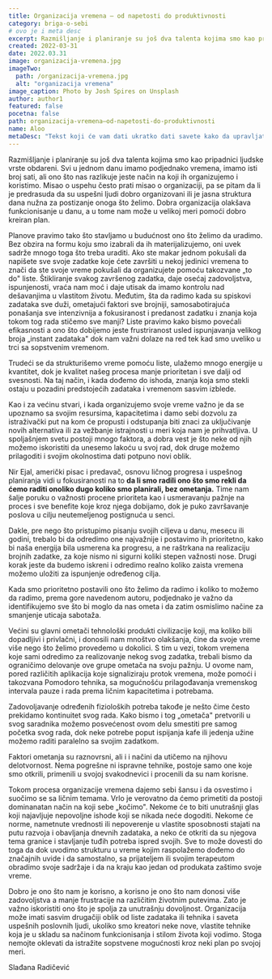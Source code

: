 ```yaml
---
title: Organizacija vremena – od napetosti do produktivnosti
category: briga-o-sebi
# ovo je i meta desc
excerpt: Razmišljanje i planiranje su još dva talenta kojima smo kao pripadnici ljudske vrste obdareni.
created: 2022-03-31
date: 2022.03.31
image: organizacija-vremena.jpg
imageTwo:
  path: /organizacija-vremena.jpg
  alt: "organizacija vremena"
image_caption: Photo by Josh Spires on Unsplash
author: author1
featured: false
pocetna: false
path: organizacija-vremena–od-napetosti-do-produktivnosti
name: Aloo
metaDesc: "Tekst koji će vam dati ukratko dati savete kako da upravljate svojim vremenom, da se nosite sa stresom, identifikujete ometanja i kako da budete produktivniji."
---
```



Razmišljanje i planiranje su još dva talenta kojima smo kao pripadnici ljudske vrste obdareni. Svi u jednom danu imamo podjednako vremena, imamo isti broj sati, ali ono što nas razlikuje jeste način na koji ih organizujemo i koristimo. Misao o uspehu često prati misao o organizaciji, pa se pitam da li je predrasuda da su uspešni ljudi dobro organizovani ili je jasna struktura dana nužna za postizanje onoga što želimo. Dobra organizacija olakšava funkcionisanje u danu, a u tome nam može u velikoj meri pomoći dobro kreiran plan.

Planove pravimo tako što stavljamo u budućnost ono što želimo da uradimo. Bez obzira na formu koju smo izabrali da ih materijalizujemo, oni uvek sadrže mnogo toga što treba uraditi. Ako ste makar jednom pokušali da napišete sve svoje zadatke koje ćete završiti u nekoj jedinici vremena to znači da ste svoje vreme pokušali da organizujete pomoću takozvane „to do&quot; liste. Štikliranje svakog završenog zadatka, daje osećaj zadovoljstva, ispunjenosti, vraća nam moć i daje utisak da imamo kontrolu nad dešavanjima u vlastitom životu. Međutim, šta da radimo kada su spiskovi zadataka sve duži, ometajući faktori sve brojniji, samosabotirajuća ponašanja sve intenzivnija a fokusiranost i predanost zadatku i znanja koja tokom tog rada stičemo sve manji? Liste pravimo kako bismo povećali efikasnosti a ono što dobijemo jeste frustriranost usled ispunjavanja velikog broja „instant zadataka&quot; dok nam važni dolaze na red tek kad smo uveliko u trci sa sopstvenim vremenom.

Trudeći se da strukturišemo vreme pomoću liste, ulažemo mnogo energije u kvantitet, dok je kvalitet našeg procesa manje prioritetan i sve dalji od svesnosti. Na taj način, i kada dođemo do ishoda, znanja koja smo stekli ostaju u pozadini predstojećih zadataka i vremenom sasvim izblede.

Kao i za većinu stvari, i kada organizujemo svoje vreme važno je da se upoznamo sa svojim resursima, kapacitetima i damo sebi dozvolu za istraživački put na kom će propusti i odstupanja biti znaci za uključivanje novih alternativa ili za vežbanje istrajnosti u meri koja nam je prihvatljiva. U spoljašnjem svetu postoji mnogo faktora, a dobra vest je što neke od njih možemo iskoristiti da unesemo lakoću u svoj rad, dok druge možemo prilagoditi i svojim okolnostima dati potpuno novi oblik.

Nir Ejal, američki pisac i predavač, osnovu ličnog progresa i uspešnog planiranja vidi u fokusiranosti na to **da li smo radili ono što smo rekli da ćemo raditi onoliko dugo koliko smo planirali, bez ometanja.** Time nam šalje poruku o važnosti procene prioriteta kao i usmeravanju pažnje na proces i sve benefite koje kroz njega dobijamo, dok je puko završavanje poslova u cilju neutemeljenog postignuća u senci.

Dakle, pre nego što pristupimo pisanju svojih ciljeva u danu, mesecu ili godini, trebalo bi da odredimo one najvažnije i postavimo ih prioritetno, kako bi naša energija bila usmerena ka progresu, a ne raštrkana na realizaciju brojnih zadatke, za koje nismo ni sigurni koliki stepen važnosti nose. Drugi korak jeste da budemo iskreni i odredimo realno koliko zaista vremena možemo uložiti za ispunjenje određenog cilja.

Kada smo prioritetno postavili ono što želimo da radimo i koliko to možemo da radimo, prema gore navedenom autoru, podjednako je važno da identifikujemo sve što bi moglo da nas ometa i da zatim osmislimo načine za smanjenje uticaja sabotaža.

Većini su glavni ometači tehnološki produkti civilizacije koji, ma koliko bili dopadljivi i privlačni, i donosili nam mnoštvo olakšanja, čine da svoje vreme više nego što želimo provedemo u dokolici. S tim u vezi, tokom vremena koje sami odredimo za realizovanje nekog svog zadatka, trebali bismo da ograničimo delovanje ove grupe ometača na svoju pažnju. U ovome nam, pored različitih aplikacija koje signaliziraju protok vremena, može pomoći i takozvana Pomodoro tehnika, sa mogućnošću prilagođavanja vremenskog intervala pauze i rada prema ličnim kapacitetima i potrebama.

Zadovoljavanje određenih fizioloških potreba takođe je nešto čime često prekidamo kontinuitet svog rada. Kako bismo i tog „ometača&quot; pretvorili u svog saradnika možemo posvećenost ovom delu smestiti pre samog početka svog rada, dok neke potrebe poput ispijanja kafe ili jedenja užine možemo raditi paralelno sa svojim zadatkom.

Faktori ometanja su raznovrsni, ali i i načini da utičemo na njihovu delotvornost. Nema pogrešne ni ispravne tehnike, postoje samo one koje smo otkrili, primenili u svojoj svakodnevici i procenili da su nam korisne.

Tokom procesa organizacije vremena dajemo sebi šansu i da osvestimo i suočimo se sa ličnim temama. Vrlo je verovatno da ćemo primetiti da postoji dominanatan način na koji sebe „kočimo&quot;. Nekome će to biti unutrašnji glas koji najavljuje nepovoljne ishode koji se nikada neće dogoditi. Nekome će norme, nametnute vrednosti ili nepoverenje u vlastite sposobnosti stajati na putu razvoja i obavljanja dnevnih zadataka, a neko će otkriti da su njegova tema granice i stavljanje tuđih potreba ispred svojih. Sve to može dovesti do toga da dok uvodimo strukturu u vreme kojim raspolažemo dođemo do značajnih uvide i da samostalno, sa prijateljem ili svojim terapeutom obradimo svoje sadržaje i da na kraju kao jedan od produkata zaštimo svoje vreme.

Dobro je ono što nam je korisno, a korisno je ono što nam donosi više zadovoljstva a manje frustracije na različitim životnim putevima. Zato je važno iskoristiti ono što je spolja za unutrašnju dovoljnost. Organizacija može imati sasvim drugačiji oblik od liste zadataka ili tehnika i saveta uspešnih poslovnih ljudi, ukoliko smo kreatori neke nove, vlastite tehnike koja je u skladu sa načinom funkcionisanja i stilom života koji vodimo. Stoga nemojte oklevati da istražite sopstvene mogućnosti kroz neki plan po svojoj meri.

Slađana Radičević